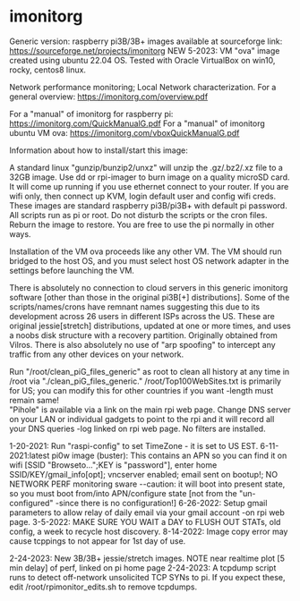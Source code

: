 # imonitorg
Generic version: raspberry pi3B/3B+ images available at sourceforge link:  https://sourceforge.net/projects/imonitorg 
NEW 5-2023: VM "ova" image created using ubuntu 22.04 OS.  Tested with Oracle VirtualBox on win10, rocky, centos8 linux. 

Network performance monitoring; Local Network characterization. For a general overview:  https://imonitorg.com/overview.pdf

For a "manual" of imonitorg for raspberry pi: https://imonitorg.com/QuickManualG.pdf
For a "manual" of imonitorg ubuntu VM ova: https://imonitorg.com/vboxQuickManualG.pdf

Information about how to install/start this image:

A standard linux "gunzip/bunzip2/unxz" will unzip the .gz/.bz2/.xz file to a 32GB image.   Use dd or rpi-imager to burn image on a quality microSD card. It will come up running if you use ethernet connect to your router.  If you are wifi only, then connect up KVM, login default user and config wifi creds.  These images are standard raspberry pi3B/pi3B+ with default pi password.  All scripts run as pi or root.  Do not disturb the scripts or the cron files. Reburn the image to restore.  You are free to use the pi normally in other ways.

Installation of the VM ova proceeds like any other VM.  The VM should run bridged to the host OS, and you must select host OS network adapter in the settings before launching the VM. 

There is absolutely no connection to cloud servers in this generic imonitorg software [other than those in the original pi3B[+] distributions].  Some of the scripts/names/crons have remnant names suggesting this due to its development across 26 users in different ISPs across the US. These are original jessie[stretch] distributions, updated at one or more times, and uses a noobs disk structure with a recovery partition.  Originally 
obtained from Vilros. There is also absolutely no use of "arp spoofing" to intercept any traffic from any other devices on your network.  
 
Run "/root/clean_piG_files_generic" as root to clean all history at any time in /root via "./clean_piG_files_generic."
/root/Top100WebSites.txt is primarily for US; you can modify this for other countries if you want -length must remain same!  
"Pihole" is available via a link on the main rpi web page.  Change DNS server on your LAN or individual gadgets to point to the rpi and it will record all your DNS queries -log linked on rpi web page.  No filters are installed. 

1-20-2021: Run "raspi-config" to set TimeZone - it is set to US EST.
6-11-2021:latest pi0w image (buster): This contains an APN so you can find it on wifi [SSID "Browseto...";KEY is "password"], enter home SSID/KEY/gmail_info[opt]; vncserver enabled; email sent on bootup!;  NO NETWORK PERF monitoring sware --caution: it will boot into present state, so you must boot from/into APN/configure state [not from the "un-configured" -since there is no configuration!]
6-26-2022: Setup gmail parameters to allow relay of daily email via your gmail account -on rpi web page.
3-5-2022: MAKE SURE YOU WAIT a DAY to FLUSH OUT STATs, old config, a week to recycle host discovery.
8-14-2022: Image copy error may cause tcppings to not appear for 1st day of use.  

2-24-2023: New 3B/3B+ jessie/stretch images. NOTE near realtime plot [5 min delay] of perf, linked on pi home page
2-24-2023: A tcpdump script runs to detect off-network unsolicited TCP SYNs to pi. If you expect these, edit /root/rpimonitor_edits.sh to remove tcpdumps.  
